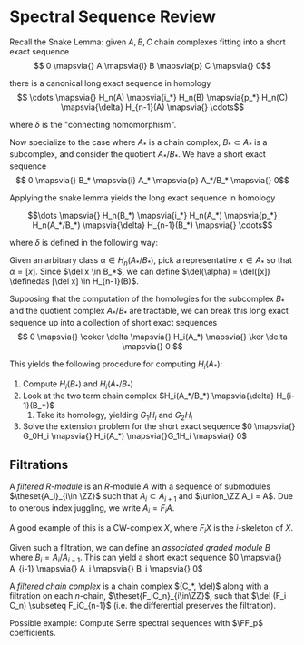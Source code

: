 # Spectral Sequence Review

Recall the Snake Lemma: given $A,B,C$ chain complexes fitting into a short exact sequence
$$ 0 \mapsvia{} A \mapsvia{i} B \mapsvia{p} C \mapsvia{} 0$$

there is a canonical long exact sequence in homology
$$ \cdots \mapsvia{} H_n(A) \mapsvia{i_*} H_n(B) \mapsvia{p_*} H_n(C) \mapsvia{\delta} H_{n-1}(A) \mapsvia{} \cdots$$

where $\delta$ is the "connecting homomorphism".



Now specialize to the case where $A_*$ is a chain complex, $B_* \subset A_*$ is a subcomplex, and consider the quotient $A_*/B_*$. We have a short exact sequence
$$ 0 \mapsvia{} B_* \mapsvia{i} A_* \mapsvia{p} A_*/B_* \mapsvia{} 0$$ 

Applying the snake lemma yields the long exact sequence in homology

$$\dots \mapsvia{} H_n(B_*) \mapsvia{i_*} H_n(A_*) \mapsvia{p_*} H_n(A_*/B_*) \mapsvia{\delta} H_{n-1}(B_*) \mapsvia{} \cdots$$

where $\delta$ is defined in the following way:

Given an arbitrary class $\alpha \in H_n(A_*/B_*)$, pick a representative $x \in A_*$ so that $\alpha = [x]$. Since $\del x \in B_*$, we can define 
$\del(\alpha) = \del([x]) \definedas [\del x] \in H_{n-1}(B)$.

Supposing that the computation of the homologies for the subcomplex $B_*$ and the quotient complex $A_*/B_*$ are tractable, we can break this long exact sequence up into a collection of short exact sequences
$$ 0 \mapsvia{} \coker \delta \mapsvia{} H_i(A_*) \mapsvia{} \ker \delta \mapsvia{} 0 $$

This yields the following procedure for computing $H_i(A_*)$:

1. Compute $H_i(B_*)$ and $H_i(A_*/B_*)$
2. Look at the two term chain complex $H_i(A_*/B_*) \mapsvia{\delta} H_{i-1}(B_*)$
   1. Take its homology, yielding $G_1H_i$ and $G_2H_i$
3. Solve the extension problem for the short exact sequence $0 \mapsvia{} G_0H_i \mapsvia{} H_i(A_*) \mapsvia{}G_1H_i \mapsvia{} 0$



## Filtrations

A *filtered $R$-module* is an $R$-module $A$ with a sequence of submodules $\theset{A_i}_{i\in \ZZ}$ such that $A_i \subset A_{i+1}$ and $\union_\ZZ A_i = A$. Due to onerous index juggling, we write $A_i = F_i A$.

A good example of this is a CW-complex $X$, where $F_iX$ is the $i$-skeleton of $X$.

Given such a filtration, we can define an *associated graded module* $B$ where $B_i = A_{i}/ A_{i-1}$. This can yield a short exact sequence
$0 \mapsvia{} A_{i-1} \mapsvia{} A_i \mapsvia{} B_i \mapsvia{} 0$

A *filtered chain complex* is a chain complex $(C_*, \del)$ along with a filtration on each $n$-chain, $\theset{F_iC_n}_{i\in\ZZ}$, such that $\del (F_i C_n) \subseteq F_iC_{n-1}$ (i.e. the differential preserves the filtration).

Possible example: Compute Serre spectral sequences with $\FF_p$ coefficients.

